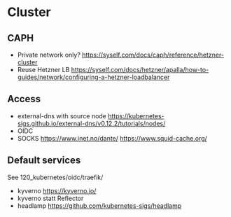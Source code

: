 # Cluster

## CAPH

- Private network only? https://syself.com/docs/caph/reference/hetzner-cluster
- Reuse Hetzner LB https://syself.com/docs/hetzner/apalla/how-to-guides/network/configuring-a-hetzner-loadbalancer

## Access

- external-dns with source node https://kubernetes-sigs.github.io/external-dns/v0.12.2/tutorials/nodes/
- OIDC
- SOCKS https://www.inet.no/dante/ https://www.squid-cache.org/

## Default services

See 120_kubernetes/oidc/traefik/

- kyverno https://kyverno.io/
- kyverno statt Reflector
- headlamp https://github.com/kubernetes-sigs/headlamp
